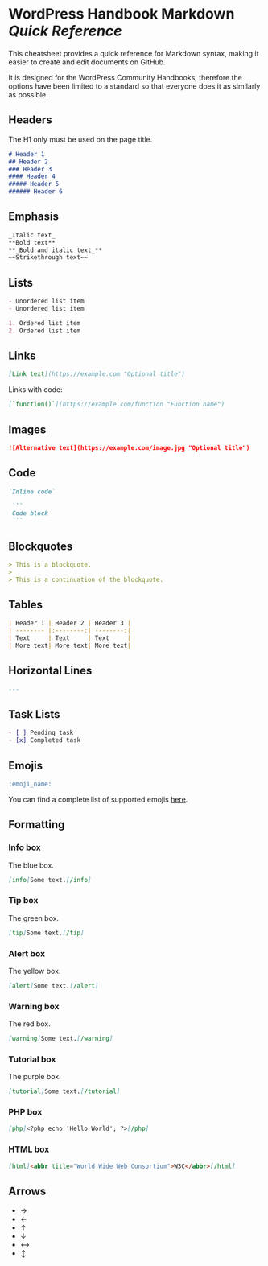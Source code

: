 # WordPress Handbook Markdown _Quick Reference_

This cheatsheet provides a quick reference for Markdown syntax, making it easier to create and edit documents on GitHub.

It is designed for the WordPress Community Handbooks, therefore the options have been limited to a standard so that everyone does it as similarly as possible.

## Headers

The H1 only must be used on the page title.

```markdown
# Header 1
## Header 2
### Header 3
#### Header 4
##### Header 5
###### Header 6
```

## Emphasis

```markdown
_Italic text_
**Bold text**
**_Bold and italic text_**
~~Strikethrough text~~
```

## Lists

```markdown
- Unordered list item
- Unordered list item

1. Ordered list item
2. Ordered list item
```

## Links

```markdown
[Link text](https://example.com "Optional title")
```

Links with code:

```markdown
[`function()`](https://example.com/function "Function name")
```

## Images

```markdown
![Alternative text](https://example.com/image.jpg "Optional title")
```

## Code

```markdown
`Inline code`
```

~~~markdown
 ```
 Code block
 ```
~~~

## Blockquotes

```markdown
> This is a blockquote.
> 
> This is a continuation of the blockquote.
```

## Tables

```markdown
| Header 1 | Header 2 | Header 3 |
| -------- |:--------:| --------:|
| Text     | Text     | Text     |
| More text| More text| More text|
```

## Horizontal Lines

```markdown
---
```

## Task Lists

```markdown
- [ ] Pending task
- [x] Completed task
```

## Emojis

```markdown
:emoji_name:
```
You can find a complete list of supported emojis [here](https://github.com/ikatyang/emoji-cheat-sheet).

## Formatting

### Info box

The blue box.

```markdown
[info]Some text.[/info]
```

### Tip box

The green box.

```markdown
[tip]Some text.[/tip]
```

### Alert box

The yellow box.

```markdown
[alert]Some text.[/alert]
```

### Warning box

The red box.

```markdown
[warning]Some text.[/warning]
```

### Tutorial box

The purple box.

```markdown
[tutorial]Some text.[/tutorial]
```

### PHP box

```markdown
[php]<?php echo 'Hello World'; ?>[/php]
```

### HTML box

```markdown
[html]<abbr title="World Wide Web Consortium">W3C</abbr>[/html]
```
## Arrows

- →
- ←
- ↑
- ↓
- ↔
- ↕
